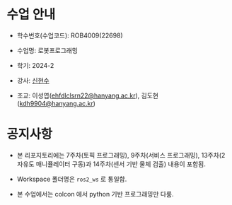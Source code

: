 # 수업 안내
- 학수번호(수업코드): ROB4009(22698)

- 수업명: 로봇프로그래밍

- 학기: 2024-2

- 강사: [신현수](https://shs-vision.github.io)

- 조교: 이성엽(ehfdlclsrn22@hanyang.ac.kr), 김도현(kdh9904@hanyang.ac.kr)


# 공지사항

- 본 리포지토리에는 7주차(토픽 프로그래밍), 9주차(서비스 프로그래밍), 13주차(2자유도 매니퓰레이터 구동)과 14주차(센서 기반 물체 검출) 내용이 포함됨.
 
- Workspace 폴더명은 `ros2_ws` 로 통일함.

- 본 수업에서는 colcon 에서 python 기반 프로그래밍만 다룸.
